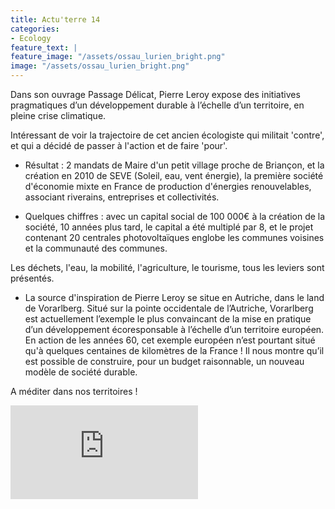 ```yaml
---
title: Actu'terre 14
categories:
- Ecology
feature_text: |
feature_image: "/assets/ossau_lurien_bright.png"
image: "/assets/ossau_lurien_bright.png"
---
```


Dans son ouvrage Passage Délicat, Pierre Leroy expose des initiatives pragmatiques d’un développement durable à l’échelle d’un territoire, en pleine crise climatique.

Intéressant de voir la trajectoire de cet ancien écologiste qui militait 'contre', et qui a décidé de passer à l'action et de faire 'pour'.

- Résultat : 2 mandats de Maire d'un petit village proche de Briançon, et la création en 2010 de SEVE (Soleil, eau, vent énergie), la première société d'économie mixte en France de production d'énergies renouvelables, associant riverains, entreprises et collectivités.  

- Quelques chiffres : avec un capital social de 100 000€ à la création de la société, 10 années plus tard, le capital a été multiplé par 8, et le projet contenant 20 centrales photovoltaïques englobe les communes voisines et la communauté des communes.

Les déchets, l'eau, la mobilité, l'agriculture, le tourisme, tous les leviers sont présentés.

- La source d'inspiration de Pierre Leroy se situe en Autriche, dans le land de Vorarlberg.  Situé sur la pointe occidentale de l’Autriche, Vorarlberg est actuellement l’exemple le plus convaincant de la mise en pratique d’un développement écoresponsable à l’échelle d’un territoire européen. En action de les années 60, cet exemple européen n’est pourtant situé qu'à quelques centaines de kilomètres de la France ! Il nous montre qu’il est possible de construire, pour un budget raisonnable, un nouveau modèle de société durable.

A méditer dans nos territoires !

![Lien du livre](https://www.momox-shop.fr/pierre-leroy-passage-delicat-penser-et-panser-le-territoire-taschenbuch-M02330153694.html?variant=UsedVeryGood&gclid=CjwKCAiAgvKQBhBbEiwAaPQw3AI9n-Oam46y2EUZc64Jdz27IoAJoqtaQ5hl09mH8TP2pPmz3CltjRoC-8YQAvD_BwE)

